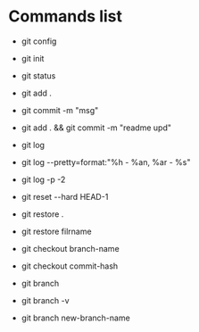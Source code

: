 # Commands list

* git config
* git init
* git status

* git add .
* git commit -m "msg"

* git add . && git commit -m "readme upd"

* git log

* git log --pretty=format:"%h - %an, %ar - %s"
* git log -p -2

* git reset --hard HEAD-1

* git restore .
* git restore filrname

* git checkout branch-name
* git checkout commit-hash

* git branch
* git branch -v
* git branch new-branch-name

